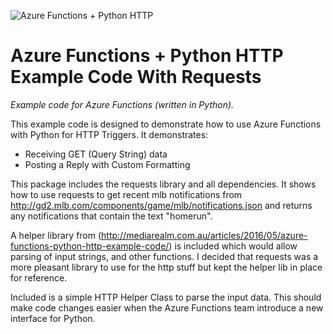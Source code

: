 ![Azure Functions + Python HTTP](http://mediarealm.com.au/wp-content/uploads/2016/05/Azure-Functions-Python-HTTP.png)

# Azure Functions + Python HTTP Example Code With Requests
*Example code for Azure Functions (written in Python).*

This example code is designed to demonstrate how to use Azure Functions with Python for HTTP Triggers. It demonstrates:

* Receiving GET (Query String) data
* Posting a Reply with Custom Formatting

This package includes the requests library and all dependencies. It shows how to use requests to get recent mlb notifications from http://gd2.mlb.com/components/game/mlb/notifications.json and returns any notifications that contain the text "homerun". 

A helper library from (http://mediarealm.com.au/articles/2016/05/azure-functions-python-http-example-code/) is included which would allow parsing of input strings, and other functions. I decided that requests was a more pleasant library to use for the http stuff but kept the helper lib in place for reference.

Included is a simple HTTP Helper Class to parse the input data. This should make code changes easier when the Azure Functions team introduce a new interface for Python.


